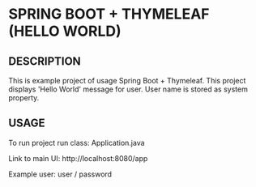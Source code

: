 SPRING BOOT + THYMELEAF (HELLO WORLD)
=====================================


DESCRIPTION
-----------

This is example project of usage Spring Boot + Thymeleaf.
This project displays 'Hello World' message for user.
User name is stored as system property.
  

USAGE
-----

To run project run class: 
Application.java

Link to main UI:
http://localhost:8080/app

Example user:
user / password